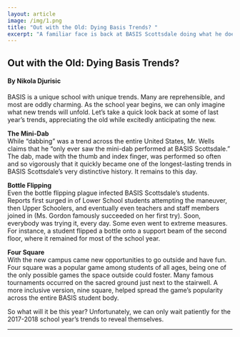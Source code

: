 ```yaml
---
layout: article
image: /img/1.png
title: "Out with the Old: Dying Basis Trends? "
excerpt: "A familiar face is back at BASIS Scottsdale doing what he does best: teaching physics."
---
```


<h2>Out with the Old: Dying Basis Trends?</h2>
<h4>By Nikola Djurisic</h4>

BASIS  is a unique school with unique trends. Many are reprehensible, and most are oddly charming. As the school year begins, we can only imagine what new trends will unfold. Let’s take a quick look back at some of last year’s trends, appreciating the old while excitedly anticipating the new.

<strong>The Mini-Dab</strong><br/>
While “dabbing” was a trend across the entire United States, Mr. Wells claims that he “only ever saw the mini-dab performed at BASIS Scottsdale.” The dab, made with the thumb and index finger, was performed so often and so vigorously that it quickly became one of the longest-lasting trends in BASIS Scottsdale’s very distinctive history. It remains to this day.

<strong>Bottle Flipping</strong><br/>
Even the bottle flipping plague infected BASIS Scottsdale’s students. Reports first surged in of Lower School students attempting the maneuver, then Upper Schoolers, and eventually even teachers and staff members joined in (Ms. Gordon famously succeeded on her first try). Soon, everybody was trying it, every day. Some even went to extreme measures. For instance, a student flipped a bottle onto a support beam of the second floor, where it remained for most of the school year.

<strong>Four Square</strong><br/>
With the new campus came new opportunities to go outside and have fun. Four square was a popular game among students of all ages, being one of the only possible games the space outside could foster. Many famous tournaments occurred on the sacred ground just next to the stairwell. A more inclusive version, nine square, helped spread the game’s popularity across the entire BASIS student body.

So what will it be this year? Unfortunately, we can only wait patiently for the 2017-2018 school year’s trends to reveal themselves.

<hr style="border-color:#7D7D7D;height:0.5px;">
<h6></h6>

